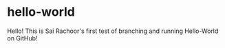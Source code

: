 # hello-world
Hello! This is Sai Rachoor's first test of branching and running Hello-World on GitHub!

